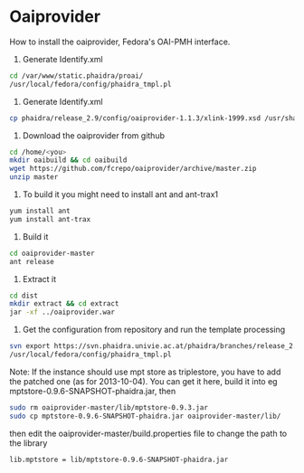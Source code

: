 # Oaiprovider

How to install the oaiprovider, Fedora's OAI-PMH interface.

1. Generate Identify.xml  
```bash
cd /var/www/static.phaidra/proai/
/usr/local/fedora/config/phaidra_tmpl.pl
```

1. Generate Identify.xml  
```bash
cp phaidra/release_2.9/config/oaiprovider-1.1.3/xlink-1999.xsd /usr/share/tomcat6/
```

1. Download the oaiprovider from github
```bash
cd /home/<you>
mkdir oaibuild && cd oaibuild
wget https://github.com/fcrepo/oaiprovider/archive/master.zip
unzip master
```

1. To build it you might need to install ant and ant-trax1
```bash
yum install ant
yum install ant-trax
```

1. Build it
```bash
cd oaiprovider-master
ant release
```

1. Extract it
```bash
cd dist
mkdir extract && cd extract
jar -xf ../oaiprovider.war
```

1. Get the configuration from repository and run the template processing
```bash
svn export https://svn.phaidra.univie.ac.at/phaidra/branches/release_2.9/config/oaiprovider-1.1.3/WEB-INF/ --force
/usr/local/fedora/config/phaidra_tmpl.pl 
```



Note: If the instance should use mpt store as triplestore, you have to add the patched one (as for 2013-10-04). You can get it here, build it into eg mptstore-0.9.6-SNAPSHOT-phaidra.jar, then
```bash
sudo rm oaiprovider-master/lib/mptstore-0.9.3.jar
sudo cp mptstore-0.9.6-SNAPSHOT-phaidra.jar oaiprovider-master/lib/
```
then edit the oaiprovider-master/build.properties file to change the path to the library
```bash
lib.mptstore = lib/mptstore-0.9.6-SNAPSHOT-phaidra.jar
```







